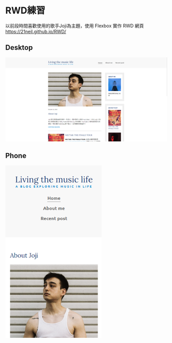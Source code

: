 # RWD練習

以前段時間喜歡使用的歌手Joji為主題，使用 Flexbox 實作 RWD 網頁  
https://21neil.github.io/RWD/

## Desktop

<img src=/preview/desktop.png width=800 />

## Phone

<img src=/preview/phone.png width=300 />

